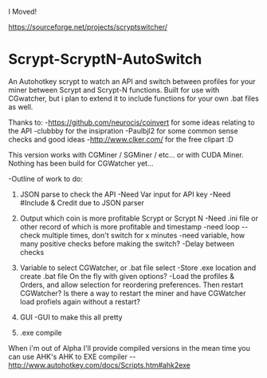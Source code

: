 I Moved!


https://sourceforge.net/projects/scryptswitcher/





Scrypt-ScryptN-AutoSwitch
=========================

An Autohotkey scrypt to watch an API and switch between profiles for your miner between Scrypt and Scrypt-N functions. Built for use with CGwatcher, but i plan to extend it to include functions for your own .bat files as well.

Thanks to: 
  -https://github.com/neurocis/coinvert for some ideas relating to the API
  -clubbby for the insipration
  -Paulbjl2 for some common sense checks and good ideas
  -http://www.clker.com/ for the free clipart :D
  
  This version works with CGMiner / SGMiner / etc... or with CUDA Miner. Nothing has been build for CGWatcher yet...

-Outline of work to do:
1. JSON parse to check the API
  -Need Var input for API key
  -Need #Include & Credit due to JSON parser

2. Output which coin is more profitable Scrypt or Scrypt N
  -Need .ini file or other record of which is more profitable and timestamp
  -need loop -- check multiple times, don't switch for x minutes
  -need variable, how many positive checks before making the switch?
  -Delay between checks

3. Variable to select CGWatcher, or .bat file select
  -Store .exe location and create .bat file On the fly with given options?
  -Load the profiles & Orders, and allow selection for reordering preferences. Then restart CGWatcher? Is there a way to restart the miner and have CGWatcher load profiels again without a restart?

4. GUI
  -GUI to make this all pretty

5. .exe compile


When i'm out of Alpha I'll provide compiled versions in the mean time you can use AHK's AHK to EXE compiler -- http://www.autohotkey.com/docs/Scripts.htm#ahk2exe

